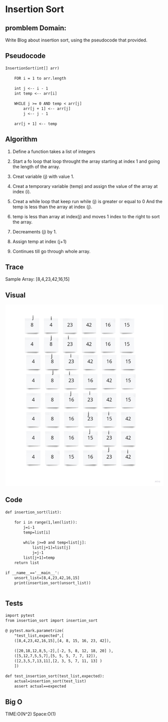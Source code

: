 # Insertion Sort

## promblem Domain:

Write Blog about insertion sort, using the pseudocode that provided.

## Pseudocode

    InsertionSort(int[] arr)

        FOR i = 1 to arr.length

        int j <-- i - 1
        int temp <-- arr[i]

        WHILE j >= 0 AND temp < arr[j]
            arr[j + 1] <-- arr[j]
            j <-- j - 1

        arr[j + 1] <-- temp


## Algorithm

1. Define a function takes a list of integers

2. Start a fo loop that loop throught the array starting at index 1 and going the length of the array.

3. Creat variable (j) with value 1.

4. Creat a temporary variable (temp)  and assign the value of the array at index (i).

5. Creat a while loop that keep run while (j) is greater or equal to 0 And the temp is less than the array at index (j).

6. temp is less than array at index(j) and moves 1 index to the right to sort the array.

7. Decreaments (j) by 1.

8. Assign temp at index (j+1)

9. Continues till go through whole array.


## Trace

Sample Array: [8,4,23,42,16,15]

## Visual

![whiteboard](blog.jpg)

## Code

```
def insertion_sort(list):

    for i in range(1,len(list)):
        j=i-1
        temp=list[i]

        while j>=0 and temp<list[j]:
            list[j+1]=list[j]
            j=j-1
        list[j+1]=temp
    return list

if __name__=='__main__':
    unsort_list=[8,4,23,42,16,15]
    print(insertion_sort(unsort_list))


```

## Tests

```
import pytest
from insertion_sort import insertion_sort

@ pytest.mark.parametrize(
    "test_list,expected",[
    ([8,4,23,42,16,15],[4, 8, 15, 16, 23, 42]),

    ([20,18,12,8,5,-2],[-2, 5, 8, 12, 18, 20] ),
    ([5,12,7,5,5,7],[5, 5, 5, 7, 7, 12]),
    ([2,3,5,7,13,11],[2, 3, 5, 7, 11, 13] )
    ])

def test_insertion_sort(test_list,expected):
    actual=insertion_sort(test_list)
    assert actual==expected
```

## Big O

TIME:O(N^2)
Space:O(1)
